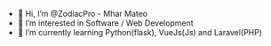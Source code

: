 - 👋 Hi, I’m @ZodiacPro - Mhar Mateo
- 👀 I’m interested in Software / Web Development
- 🌱 I’m currently learning Python(flask), VueJs(Js) and Laravel(PHP)

<!---
ZodiacPro/ZodiacPro is a ✨ special ✨ repository because its `README.md` (this file) appears on your GitHub profile.
You can click the Preview link to take a look at your changes.
--->
